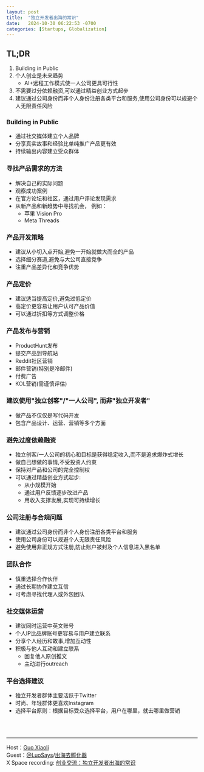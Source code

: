 ```yaml
---
layout: post
title:  "独立开发者出海的常识"
date:   2024-10-30 06:22:53 -0700
categories: [Startups, Globalization]
---
```


## TL;DR
1. Building in Public
1. 个人创业是未来趋势
   - AI+远程工作模式使一人公司更具可行性
1. 不需要过分依赖融资,可以通过精益创业方式起步
1. 建议通过公司身份而非个人身份注册各类平台和服务,使用公司身份可以规避个人无限责任风险

### Building in Public
- 通过社交媒体建立个人品牌
- 分享真实故事和经验比单纯推广产品更有效
- 持续输出内容建立受众群体

### 寻找产品需求的方法
- 解决自己的实际问题
- 观察成功案例
- 在官方论坛和社区，通过用户评论发现需求
- 从新产品和新趋势中寻找机会， 例如：
  - 苹果 Vision Pro
  - Meta Threads

### 产品开发策略
- 建议从小切入点开始,避免一开始就做大而全的产品
- 选择细分赛道,避免与大公司直接竞争
- 注重产品差异化和竞争优势

### 产品定价
- 建议适当提高定价,避免过低定价
- 高定价更容易让用户认可产品价值
- 可以通过折扣等方式调整价格

### 产品发布与营销
- ProductHunt发布
- 提交产品到导航站
- Reddit社区营销
- 邮件营销(特别是冷邮件)
- 付费广告
- KOL营销(需谨慎评估)

### 建议使用"独立创客"/"一人公司", 而非"独立开发者"
- 做产品不仅仅是写代码开发
- 包含产品设计、运营、营销等多个方面

### 避免过度依赖融资
- 独立创客/一人公司的初心和目标是获得稳定收入,而不是追求爆炸式增长
- 做自己想做的事情,不受投资人约束
- 保持对产品和公司的完全控制权
- 可以通过精益创业方式起步:
  - 从小规模开始
  - 通过用户反馈逐步改进产品
  - 用收入支撑发展,实现可持续增长

### 公司注册与合规问题
- 建议通过公司身份而非个人身份注册各类平台和服务
- 使用公司身份可以规避个人无限责任风险
- 避免使用非正规方式注册,防止账户被封及个人信息进入黑名单

### 团队合作
- 慎重选择合作伙伴
- 通过长期协作建立互信
- 可考虑寻找代理人或外包团队

### 社交媒体运营
- 建议同时运营中英文账号
- 个人IP比品牌账号更容易与用户建立联系
- 分享个人经历和故事,增加互动性
- 积极与他人互动和建立联系
  - 回复他人原创推文
  - 主动进行outreach

### 平台选择建议
- 独立开发者群体主要活跃于Twitter
- 时尚、年轻群体更喜欢Instagram
- 选择平台原则：根据目标受众选择平台，用户在哪里，就去哪里做营销


<br>
<br>

---

Host：[Guo Xiaoli](https://x.com/Guoxiaoli0)  
Guest：[@LuoSays](https://x.com/LuoSays)/[出海去孵化器](https://x.com/chuhaiqu)  
X Space recording: [创业交流：独立开发者出海的常识](https://x.com/i/spaces/1rmxPoPARqYJN)
